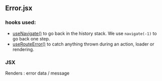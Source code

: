 ## Error.jsx

### hooks used:

- [useNavigate()](https://reactrouter.com/en/main/hooks/use-navigate) to go back in the history stack. We use `navigate(-1)` to go back one step.
- [useRouteError()](https://reactrouter.com/en/main/hooks/use-route-error) to catch anything thrown during an action, loader or rendering.

### JSX

Renders : error data / message
